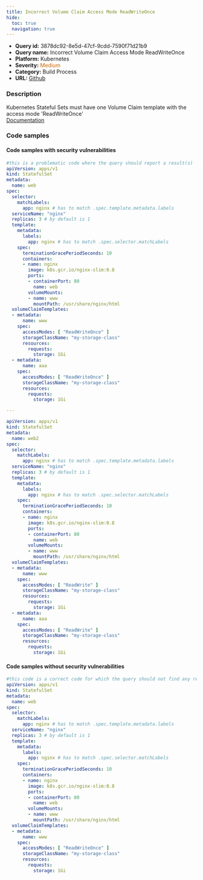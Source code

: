```yaml
---
title: Incorrect Volume Claim Access Mode ReadWriteOnce
hide:
  toc: true
  navigation: true
---
```


<style>
  .highlight .hll {
    background-color: #ff171742;
  }
  .md-content {
    max-width: 1100px;
    margin: 0 auto;
  }
</style>

-   **Query id:** 3878dc92-8e5d-47cf-9cdd-7590f71d21b9
-   **Query name:** Incorrect Volume Claim Access Mode ReadWriteOnce
-   **Platform:** Kubernetes
-   **Severity:** <span style="color:#C60">Medium</span>
-   **Category:** Build Process
-   **URL:** [Github](https://github.com/Checkmarx/kics/tree/master/assets/queries/k8s/incorrect_volume_claim_access_mode_read_write_once)

### Description
Kubernetes Stateful Sets must have one Volume Claim template with the access mode 'ReadWriteOnce'<br>
[Documentation](https://kubernetes.io/docs/concepts/workloads/controllers/statefulset/)

### Code samples
#### Code samples with security vulnerabilities
```yaml title="Postitive test num. 1 - yaml file" hl_lines="72 27"
#this is a problematic code where the query should report a result(s)
apiVersion: apps/v1
kind: StatefulSet
metadata:
  name: web
spec:
  selector:
    matchLabels:
      app: nginx # has to match .spec.template.metadata.labels
  serviceName: "nginx"
  replicas: 3 # by default is 1
  template:
    metadata:
      labels:
        app: nginx # has to match .spec.selector.matchLabels
    spec:
      terminationGracePeriodSeconds: 10
      containers:
      - name: nginx
        image: k8s.gcr.io/nginx-slim:0.8
        ports:
        - containerPort: 80
          name: web
        volumeMounts:
        - name: www
          mountPath: /usr/share/nginx/html
  volumeClaimTemplates:
  - metadata:
      name: www
    spec:
      accessModes: [ "ReadWriteOnce" ]
      storageClassName: "my-storage-class"
      resources:
        requests:
          storage: 1Gi
  - metadata:
      name: aaa
    spec:
      accessModes: [ "ReadWriteOnce" ]
      storageClassName: "my-storage-class"
      resources:
        requests:
          storage: 1Gi

---

apiVersion: apps/v1
kind: StatefulSet
metadata:
  name: web2
spec:
  selector:
    matchLabels:
      app: nginx # has to match .spec.template.metadata.labels
  serviceName: "nginx"
  replicas: 3 # by default is 1
  template:
    metadata:
      labels:
        app: nginx # has to match .spec.selector.matchLabels
    spec:
      terminationGracePeriodSeconds: 10
      containers:
      - name: nginx
        image: k8s.gcr.io/nginx-slim:0.8
        ports:
        - containerPort: 80
          name: web
        volumeMounts:
        - name: www
          mountPath: /usr/share/nginx/html
  volumeClaimTemplates:
  - metadata:
      name: www
    spec:
      accessModes: [ "ReadWrite" ]
      storageClassName: "my-storage-class"
      resources:
        requests:
          storage: 1Gi
  - metadata:
      name: aaa
    spec:
      accessModes: [ "ReadWrite" ]
      storageClassName: "my-storage-class"
      resources:
        requests:
          storage: 1Gi
```


#### Code samples without security vulnerabilities
```yaml title="Negative test num. 1 - yaml file"
#this code is a correct code for which the query should not find any result
apiVersion: apps/v1
kind: StatefulSet
metadata:
  name: web
spec:
  selector:
    matchLabels:
      app: nginx # has to match .spec.template.metadata.labels
  serviceName: "nginx"
  replicas: 3 # by default is 1
  template:
    metadata:
      labels:
        app: nginx # has to match .spec.selector.matchLabels
    spec:
      terminationGracePeriodSeconds: 10
      containers:
      - name: nginx
        image: k8s.gcr.io/nginx-slim:0.8
        ports:
        - containerPort: 80
          name: web
        volumeMounts:
        - name: www
          mountPath: /usr/share/nginx/html
  volumeClaimTemplates:
  - metadata:
      name: www
    spec:
      accessModes: [ "ReadWriteOnce" ]
      storageClassName: "my-storage-class"
      resources:
        requests:
          storage: 1Gi
```
